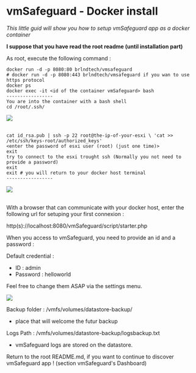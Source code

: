 # vmSafeguard - Docker install 

<em> This little guid will show you how to setup vmSafeguard app as a docker container </em>

<strong> I suppose that you have read the root readme (until installation part) </strong>

As root, execute the following command : 

```
docker run -d -p 8080:80 brlndtech/vmsafeguard
# docker run -d -p 8080:443 brlndtech/vmsafeguard if you wan to use https protocol
docker ps 
docker exec -it <id of the container vmSafeguard> bash
-----------------
You are into the container with a bash shell
cd /root/.ssh/
```
<img src="https://i.imgur.com/X9tX4RW.png"> <br> <br>
```
cat id_rsa.pub | ssh -p 22 root@the-ip-of-your-esxi \ 'cat >> /etc/ssh/keys-root/authorized_keys'
<enter the password of esxi user (root) (just one time)>
exit
try to connect to the esxi trought ssh (Normally you not need to provide a password)
exit
exit # you will return to your docker host terminal
-----------------
```
<img src="https://i.imgur.com/HmYfC8T.png"> <br> <br>

With a browser that can communicate with your docker host, enter the following url for setuping your first connexion : 

http(s)://localhost:8080/vmSafeguard/script/starter.php

When you access to vmSafeguard, you need to provide an id and a password : 

Default credential : 

- ID : admin
- Password : helloworld

Feel free to change them ASAP via the settings menu.

<img src="https://i.imgur.com/4VUeJar.png"> <br> 

Backup folder : /vmfs/volumes/datastore-backup/
- place that will welcome the futur backup 

Logs Path : /vmfs/volumes/datastore-backup/logsbackup.txt
- vmSafeguard logs are stored on the datastore.

Return to the root README.md, if you want to continue to discover vmSafeguard app ! (section vmSafeguard's Dashboard)
